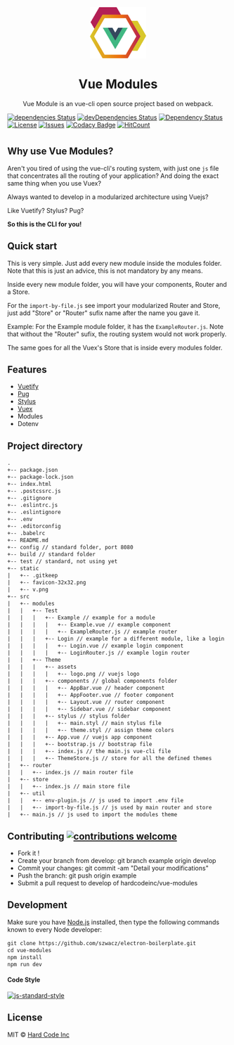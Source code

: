 <div align="center">
  <img src="static/logo.png" width="128px">
  <h1>Vue Modules</h1>
</div>

<p align="center">
  Vue Module is an vue-cli open source project based on webpack.
</p>

[![dependencies Status](https://david-dm.org/guastallaigor/vue-modules/status.svg)](https://david-dm.org/guastallaigor/vue-modules)
[![devDependencies Status](https://david-dm.org/guastallaigor/vue-modules/dev-status.svg)](https://david-dm.org/guastallaigor/vue-modules?type=dev)
[![Dependency Status](https://dependencyci.com/github/guastallaigor/vue-modules/badge)](https://dependencyci.com/github/guastallaigor/vue-modules)
[![License](https://img.shields.io/badge/license-MIT-blue.svg)](https://raw.githubusercontent.com/guastallaigor/hare/master/LICENSE)
[![Issues](https://img.shields.io/github/issues/clarkdo/hare.svg)](https://github.com/guastallaigor/hare/issues)
[![Codacy Badge](https://api.codacy.com/project/badge/Grade/95486974aafb4663bfd6edc2d1fa7187)](https://www.codacy.com/app/guastallaigor/vue-modules?utm_source=github.com&amp;utm_medium=referral&amp;utm_content=guastallaigor/vue-modules&amp;utm_campaign=Badge_Grade)
[![HitCount](http://hits.dwyl.io/guastallaigor/vue-modules.svg)](http://hits.dwyl.io/guastallaigor/vue-modules)

#

## Why use Vue Modules?

Aren't you tired of using the vue-cli's routing system, with just one `js` file that concentrates all the routing of your application? And doing the exact same thing when you use Vuex?

Always wanted to develop in a modularized architecture using Vuejs?

Like Vuetify? Stylus? Pug?

**So this is the CLI for you!**

## Quick start

This is very simple. Just add every new module inside the modules folder. Note that this is just an advice, this is not mandatory by any means.

Inside every new module folder, you will have your components, Router and a Store.

For the `import-by-file.js` see import your modularized Router and Store, just add "Store" or "Router" sufix name after the name you gave it.

Example: For the Example module folder, it has the `ExampleRouter.js`. Note that without the "Router" sufix, the routing system would not work properly.

The same goes for all the Vuex's Store that is inside every modules folder.

## Features

* [Vuetify](https://vuetifyjs.com/)
* [Pug](https://pugjs.org/api/getting-started.html)
* [Stylus](http://stylus-lang.com/)
* [Vuex](https://vuex.vuejs.org/en/)
* Modules
* Dotenv

## Project directory

```
.
+-- package.json
+-- package-lock.json
+-- index.html
+-- .postcssrc.js
+-- .gitignore
+-- .eslintrc.js
+-- .eslintignore
+-- .env
+-- .editorconfig
+-- .babelrc
+-- README.md
+-- config // standard folder, port 8080
+-- build // standard folder
+-- test // standard, not using yet
+-- static
|   +-- .gitkeep
|   +-- favicon-32x32.png
|   +-- v.png
+-- src
|   +-- modules
|   |   +-- Test
|   |   |   +-- Example // example for a module
|   |   |   |   +-- Example.vue // example component
|   |   |   |   +-- ExampleRouter.js // example router
|   |   |   +-- Login // example for a different module, like a login
|   |   |   |   +-- Login.vue // example login component
|   |   |   |   +-- LoginRouter.js // example login router
|   |   +-- Theme
|   |   |   +-- assets
|   |   |   |   +-- logo.png // vuejs logo
|   |   |   +-- components // global components folder
|   |   |   |   +-- AppBar.vue // header component
|   |   |   |   +-- AppFooter.vue // footer component
|   |   |   |   +-- Layout.vue // router component
|   |   |   |   +-- Sidebar.vue // sidebar component
|   |   |   +-- stylus // stylus folder
|   |   |   |   +-- main.styl // main stylus file
|   |   |   |   +-- theme.styl // assign theme colors
|   |   |   +-- App.vue // vuejs app component
|   |   |   +-- bootstrap.js // bootstrap file
|   |   |   +-- index.js // the main.js vue-cli file
|   |   |   +-- ThemeStore.js // store for all the defined themes
|   +-- router
|   |   +-- index.js // main router file
|   +-- store
|   |   +-- index.js // main store file
|   +-- util
|   |   +-- env-plugin.js // js used to import .env file
|   |   +-- import-by-file.js // js used by main router and store
|   +-- main.js // js used to import the modules theme
```

## Contributing [![contributions welcome](https://img.shields.io/badge/contributions-welcome-brightgreen.svg?style=flat)](https://github.com/dwyl/esta/issues)

* Fork it !
* Create your branch from develop: git branch example origin develop
* Commit your changes: git commit -am "Detail your modifications"
* Push the branch: git push origin example
* Submit a pull request to develop of hardcodeinc/vue-modules

## Development

Make sure you have [Node.js](https://nodejs.org) installed, then type the following commands known to every Node developer:
```
git clone https://github.com/szwacz/electron-boilerplate.git
cd vue-modules
npm install
npm run dev
```

#### Code Style
[![js-standard-style](https://cdn.rawgit.com/feross/standard/master/badge.svg)](https://github.com/feross/standard)

## License

MIT © [Hard Code Inc](https://github.com/hardcodeinc/vue-modules)
